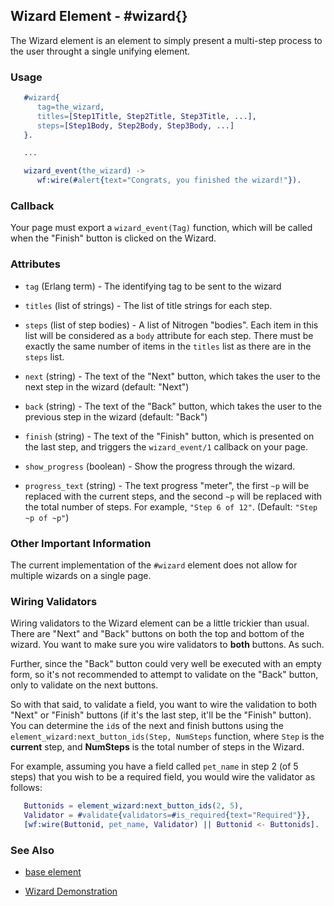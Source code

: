 

## Wizard Element - #wizard{}

  The Wizard element is an element to simply present a multi-step process to
  the user throught a single unifying element.

### Usage

```erlang
   #wizard{
      tag=the_wizard,
      titles=[Step1Title, Step2Title, Step3Title, ...],
      steps=[Step1Body, Step2Body, Step3Body, ...]
   }.

   ...

   wizard_event(the_wizard) ->
      wf:wire(#alert{text="Congrats, you finished the wizard!"}).

```

### Callback

   Your page must export a `wizard_event(Tag)` function, which will be called
   when the "Finish" button is clicked on the Wizard.

### Attributes

   * `tag` (Erlang term) - The identifying tag to be sent to the wizard

   * `titles` (list of strings) - The list of title strings for each step.

   * `steps` (list of step bodies) - A list of Nitrogen "bodies". Each item
   in this list will be considered as a `body` attribute for each step.  There
   must be exactly the same number of items in the `titles` list as there are
   in the `steps` list.

   * `next` (string) - The text of the "Next" button, which takes the user
   to the next step in the wizard (default: "Next")

   * `back` (string) - The text of the "Back" button, which takes the user
   to the previous step in the wizard (default: "Back")

   * `finish` (string) - The text of the "Finish" button, which is presented
   on the last step, and triggers the `wizard_event/1` callback on your page.

   * `show_progress` (boolean) - Show the progress through the wizard.

   * `progress_text` (string) - The text progress "meter", the first `~p`
   will be replaced with the current steps, and the second `~p` will be
   replaced with the total number of steps. For example, `"Step 6 of 12"`.
   (Default: `"Step ~p of ~p"`)

### Other Important Information

   The current implementation of the `#wizard` element does not allow for
   multiple wizards on a single page.

### Wiring Validators

   Wiring validators to the Wizard element can be a little trickier than usual.
   There are "Next" and "Back" buttons on both the top and bottom of the
   wizard. You want to make sure you wire validators to **both** buttons. As
   such.

   Further, since the "Back" button could very well be executed with an empty
   form, so it's not recommended to attempt to validate on the "Back" button,
   only to validate on the next buttons.

   So with that said, to validate a field, you want to wire the validation to
   both "Next" or "Finish" buttons (if it's the last step, it'll be the
   "Finish" button). You can determine the `id`s of the next and finish buttons
   using the `element_wizard:next_button_ids(Step, NumSteps` function, where
   `Step` is the **current** step, and **NumSteps** is the total number of steps in
   the Wizard.

   For example, assuming you have a field called `pet_name` in step 2 (of 5 steps) that you wish to be a required field, you would wire the validator as follows:

```erlang
   Buttonids = element_wizard:next_button_ids(2, 5),
   Validator = #validate{validators=#is_required{text="Required"}},
   [wf:wire(Buttonid, pet_name, Validator) || Buttonid <- Buttonids].

```
         
### See Also

 *  [base element](base.html)

 *  [Wizard Demonstration](http://nitrogenproject.com/demos/wizard)
